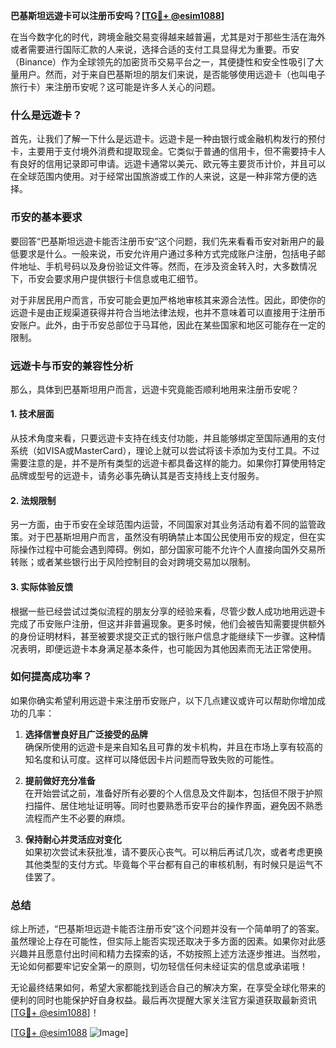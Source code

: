 **巴基斯坦远遊卡可以注册币安吗？[[TG💪+ @esim1088](https://t.me/s/esim1088)]**

在当今数字化的时代，跨境金融交易变得越来越普遍，尤其是对于那些生活在海外或者需要进行国际汇款的人来说，选择合适的支付工具显得尤为重要。币安（Binance）作为全球领先的加密货币交易平台之一，其便捷性和安全性吸引了大量用户。然而，对于来自巴基斯坦的朋友们来说，是否能够使用远遊卡（也叫电子旅行卡）来注册币安呢？这可能是许多人关心的问题。

### **什么是远遊卡？**

首先，让我们了解一下什么是远遊卡。远遊卡是一种由银行或金融机构发行的预付卡，主要用于支付境外消费和提取现金。它类似于普通的信用卡，但不需要持卡人有良好的信用记录即可申请。远遊卡通常以美元、欧元等主要货币计价，并且可以在全球范围内使用。对于经常出国旅游或工作的人来说，这是一种非常方便的选择。

### **币安的基本要求**

要回答“巴基斯坦远遊卡能否注册币安”这个问题，我们先来看看币安对新用户的最低要求是什么。一般来说，币安允许用户通过多种方式完成账户注册，包括电子邮件地址、手机号码以及身份验证文件等。然而，在涉及资金转入时，大多数情况下，币安会要求用户提供银行卡信息或电汇细节。

对于非居民用户而言，币安可能会更加严格地审核其来源合法性。因此，即使你的远遊卡是由正规渠道获得并符合当地法律法规，也并不意味着可以直接用于注册币安账户。此外，由于币安总部位于马耳他，因此在某些国家和地区可能存在一定的限制。

### **远遊卡与币安的兼容性分析**

那么，具体到巴基斯坦用户而言，远遊卡究竟能否顺利地用来注册币安呢？

#### **1. 技术层面**
从技术角度来看，只要远遊卡支持在线支付功能，并且能够绑定至国际通用的支付系统（如VISA或MasterCard），理论上就可以尝试将该卡添加为支付工具。不过需要注意的是，并不是所有类型的远遊卡都具备这样的能力。如果你打算使用特定品牌或型号的远遊卡，请务必事先确认其是否支持线上支付服务。

#### **2. 法规限制**
另一方面，由于币安在全球范围内运营，不同国家对其业务活动有着不同的监管政策。对于巴基斯坦用户而言，虽然没有明确禁止本国公民使用币安的规定，但在实际操作过程中可能会遇到障碍。例如，部分国家可能不允许个人直接向国外交易所转账；或者某些银行出于风险控制目的会对跨境交易加以限制。

#### **3. 实际体验反馈**
根据一些已经尝试过类似流程的朋友分享的经验来看，尽管少数人成功地用远遊卡完成了币安账户注册，但这并非普遍现象。更多时候，他们会被告知需要提供额外的身份证明材料，甚至被要求提交正式的银行账户信息才能继续下一步骤。这种情况表明，即便远遊卡本身满足基本条件，也可能因为其他因素而无法正常使用。

### **如何提高成功率？**

如果你确实希望利用远遊卡来注册币安账户，以下几点建议或许可以帮助你增加成功的几率：

1. **选择信誉良好且广泛接受的品牌**  
   确保所使用的远遊卡是来自知名且可靠的发卡机构，并且在市场上享有较高的知名度和认可度。这样可以降低因卡片问题而导致失败的可能性。

2. **提前做好充分准备**  
   在开始尝试之前，准备好所有必要的个人信息及文件副本，包括但不限于护照扫描件、居住地址证明等。同时也要熟悉币安平台的操作界面，避免因不熟悉流程而产生不必要的麻烦。

3. **保持耐心并灵活应对变化**  
   如果初次尝试未获批准，请不要灰心丧气。可以稍后再试几次，或者考虑更换其他类型的支付方式。毕竟每个平台都有自己的审核机制，有时候只是运气不佳罢了。

### **总结**

综上所述，“巴基斯坦远遊卡能否注册币安”这个问题并没有一个简单明了的答案。虽然理论上存在可能性，但实际上能否实现还取决于多方面的因素。如果你对此感兴趣并且愿意付出时间和精力去探索的话，不妨按照上述方法逐步推进。当然啦，无论如何都要牢记安全第一的原则，切勿轻信任何未经证实的信息或承诺哦！

无论最终结果如何，希望大家都能找到适合自己的解决方案，在享受全球化带来的便利的同时也能保护好自身权益。最后再次提醒大家关注官方渠道获取最新资讯[[TG💪+ @esim1088](https://t.me/s/esim1088)]！

[[TG💪+ @esim1088](https://t.me/s/esim1088) ![Image](https://i.postimg.cc/4NQfJmqS/Snipaste-2025-05-13-00-14-12.png)]